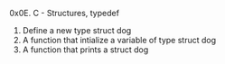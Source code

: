 0x0E. C - Structures, typedef
1. Define a new type struct dog
2. A function that intialize a variable of type struct dog
3. A function that prints a struct dog
